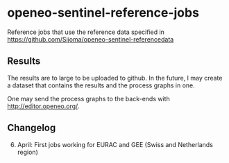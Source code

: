 # openeo-sentinel-reference-jobs

Reference jobs that use the reference data specified in <https://github.com/Sijoma/openeo-sentinel-referencedata>

## Results

The results are to large to be uploaded to github. In the future, I may create a dataset that contains the results and the process graphs in one.

One may send the process graphs to the back-ends with <http://editor.openeo.org/>.

## Changelog

6. April: First jobs working for EURAC and GEE (Swiss and Netherlands region)
